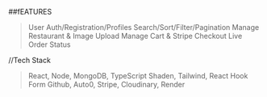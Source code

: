 ##fEATURES
>User Auth/Registration/Profiles
>Search/Sort/Filter/Pagination
>Manage Restaurant & Image Upload
>Manage Cart & Stripe Checkout
>Live Order Status

//Tech Stack
>React, Node, MongoDB, TypeScript
>Shaden, Tailwind, React Hook Form
>Github, Auto0, Stripe, Cloudinary, Render
